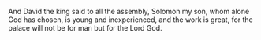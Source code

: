And David the king said to all the assembly, Solomon my son, whom alone God has chosen, is young and inexperienced, and the work is great, for the palace will not be for man but for the Lord God.
